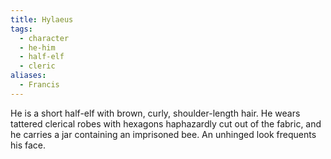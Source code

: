 ```yaml
---
title: Hylaeus
tags:
  - character
  - he-him
  - half-elf
  - cleric
aliases:
  - Francis
---
```


He is a short half-elf with brown, curly, shoulder-length hair. He wears tattered clerical robes with hexagons haphazardly cut out of the fabric, and he carries a jar containing an imprisoned bee. An unhinged look frequents his face.
